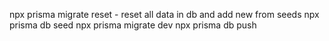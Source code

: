 npx prisma migrate reset - reset all data in db and add new from seeds
npx prisma db seed
npx prisma migrate dev
npx prisma db push
